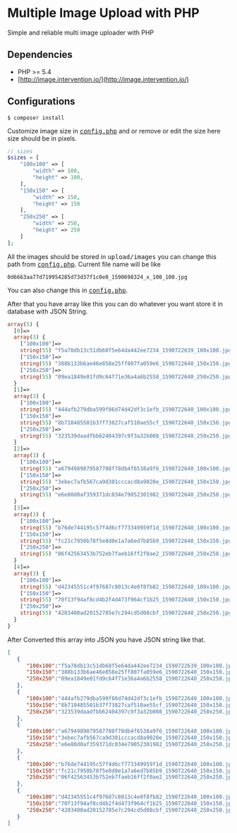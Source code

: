 # Multiple Image Upload with PHP

Simple and reliable multi image uploader with PHP


## Dependencies 
- PHP >= 5.4
- [http://image.intervention.io/](http://image.intervention.io/)


## Configurations
```shell
$ composer install
```

Customize image size in <kbd>[config.php](./config.php#L13)</kbd> and or remove or edit the size here size should be in pixels.
```php
// sizes
$sizes = [
    "100x100" => [
        "width" => 100,
        "height" => 100,
    ],
    "150x150" => [
        "width" => 150,
        "height" => 150
    ],
    "250x250" => [
        "width" => 250,
        "height" => 250
    ]
];
```

All the images should be stored in <kbd>upload/images</kbd> you can change this path from <kbd>[config.php](./config.php#L39)</kbd>. Current file name will be like

```text
0d6663aa77d719954285d73d37f1c0e0_1590698324_x_100_100.jpg
```

You can also change this in <kbd>[config.php](./config.php#L36)</kbd>.

After that you have array like this you can do whatever you want store it in database with JSON String.

```php
array(5) {
  [0]=>
  array(3) {
    ["100x100"]=>
    string(55) "f5a78db13c51db68f5e64da442ee7234_1590722639_100x100.jpg"
    ["150x150"]=>
    string(55) "388b133b6ae46e858e25ff807fa059e6_1590722640_150x150.jpg"
    ["250x250"]=>
    string(55) "09ea1849e01fd9c64f71e36a4a6b2558_1590722640_250x250.jpg"
  }
  [1]=>
  array(3) {
    ["100x100"]=>
    string(55) "444afb279dba599f86d74d42df3c1efb_1590722640_100x100.jpg"
    ["150x150"]=>
    string(55) "8b710485501b37f73827caf510ae55cf_1590722640_150x150.jpg"
    ["250x250"]=>
    string(55) "323539daadfbb62404397c9f3a32b008_1590722640_250x250.jpg"
  }
  [2]=>
  array(3) {
    ["100x100"]=>
    string(55) "a6794989079587708f78db4f6538a9f6_1590722640_100x100.jpg"
    ["150x150"]=>
    string(55) "3ebec7afb567ca9d301cccacd8a9020e_1590722640_150x150.jpg"
    ["250x250"]=>
    string(55) "e6e80d0af359371dc034e79052301982_1590722640_250x250.jpg"
  }
  [3]=>
  array(3) {
    ["100x100"]=>
    string(55) "b76de744195c57f4d6cf773349959f1d_1590722640_100x100.jpg"
    ["150x150"]=>
    string(55) "fc21c7950b78f5e8d0e1a7a6ed7b85b9_1590722640_150x150.jpg"
    ["250x250"]=>
    string(55) "06f42563453b752eb7faeb16ff2f0ae2_1590722640_250x250.jpg"
  }
  [4]=>
  array(3) {
    ["100x100"]=>
    string(55) "d42345551c4f97687c8013c4e0f8fb82_1590722640_100x100.jpg"
    ["150x150"]=>
    string(55) "70f13f94af8cd4b2f4d473f964cf1b25_1590722640_150x150.jpg"
    ["250x250"]=>
    string(55) "4203400ad20152785e7c294cd5d08cbf_1590722640_250x250.jpg"
  }
}
```
After Converted this array into JSON you have JSON string like that.

```json
[
   {
      "100x100":"f5a78db13c51db68f5e64da442ee7234_1590722639_100x100.jpg",
      "150x150":"388b133b6ae46e858e25ff807fa059e6_1590722640_150x150.jpg",
      "250x250":"09ea1849e01fd9c64f71e36a4a6b2558_1590722640_250x250.jpg"
   },
   {
      "100x100":"444afb279dba599f86d74d42df3c1efb_1590722640_100x100.jpg",
      "150x150":"8b710485501b37f73827caf510ae55cf_1590722640_150x150.jpg",
      "250x250":"323539daadfbb62404397c9f3a32b008_1590722640_250x250.jpg"
   },
   {
      "100x100":"a6794989079587708f78db4f6538a9f6_1590722640_100x100.jpg",
      "150x150":"3ebec7afb567ca9d301cccacd8a9020e_1590722640_150x150.jpg",
      "250x250":"e6e80d0af359371dc034e79052301982_1590722640_250x250.jpg"
   },
   {
      "100x100":"b76de744195c57f4d6cf773349959f1d_1590722640_100x100.jpg",
      "150x150":"fc21c7950b78f5e8d0e1a7a6ed7b85b9_1590722640_150x150.jpg",
      "250x250":"06f42563453b752eb7faeb16ff2f0ae2_1590722640_250x250.jpg"
   },
   {
      "100x100":"d42345551c4f97687c8013c4e0f8fb82_1590722640_100x100.jpg",
      "150x150":"70f13f94af8cd4b2f4d473f964cf1b25_1590722640_150x150.jpg",
      "250x250":"4203400ad20152785e7c294cd5d08cbf_1590722640_250x250.jpg"
   }
]
```